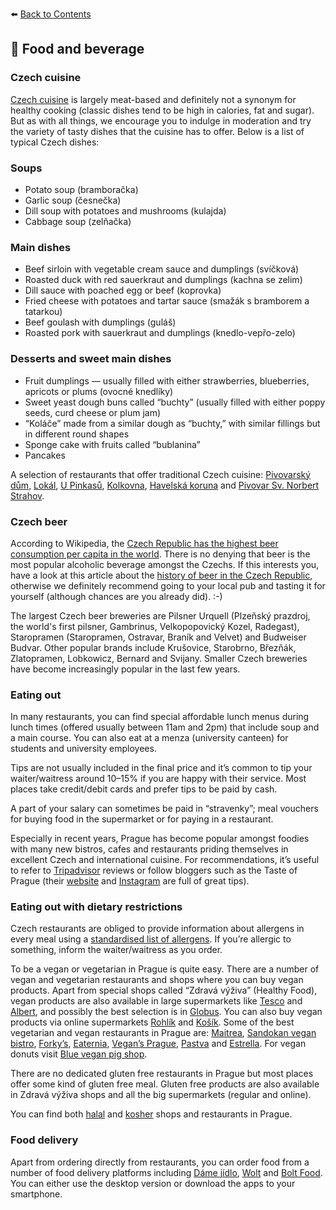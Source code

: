 ⬅️ <a href="https://github.com/prgai/Practical-Guide-for-a-Happy-Life-in-Prague/blob/Index/Contents/Contents.md">Back to Contents</a>

## 🍾 Food and beverage

### Czech cuisine

[Czech cuisine](https://en.wikipedia.org/wiki/Czech_cuisine) is largely meat-based and definitely not a synonym for healthy cooking (classic dishes tend to be high in calories, fat and sugar). But as with all things, we encourage you to indulge in moderation and try the variety of tasty dishes that the cuisine has to offer. Below is a list of typical Czech dishes:

### Soups
- Potato soup (bramboračka)
- Garlic soup (česnečka)
- Dill soup with potatoes and mushrooms (kulajda)
- Cabbage soup (zelňačka)

### Main dishes
- Beef sirloin with vegetable cream sauce and dumplings (svíčková)
- Roasted duck with red sauerkraut and dumplings (kachna se zelim)
- Dill sauce with poached egg or beef (koprovka)
- Fried cheese with potatoes and tartar sauce (smažák s bramborem a tatarkou)
- Beef goulash with dumplings (guláš)
- Roasted pork with sauerkraut and dumplings (knedlo-vepřo-zelo)

### Desserts and sweet main dishes
- Fruit dumplings — usually filled with either strawberries, blueberries, apricots or plums (ovocné knedlíky)
- Sweet yeast dough buns called “buchty” (usually filled with either poppy seeds, curd cheese or plum jam)
- “Koláče” made from a similar dough as “buchty,” with similar fillings but in different round shapes
- Sponge cake with fruits called “bublanina”
- Pancakes

A selection of restaurants that offer traditional Czech cuisine: [Pivovarský dům](https://www.pivovarskydum.com/en/home), [Lokál](http://lokal.ambi.cz/en/signpost), [U Pinkasů](http://www.upinkasu.com/pe-menu/), [Kolkovna](https://www.kolkovna.cz/en), [Havelská koruna](https://www.havelska-koruna.cz/) and [Pivovar Sv. Norbert Strahov](https://www.klasterni-pivovar.cz/). 

### Czech beer

According to Wikipedia, the [Czech Republic has the highest beer consumption per capita in the world](https://en.wikipedia.org/wiki/Beer_in_the_Czech_Republic). There is no denying that beer is the most popular alcoholic beverage amongst the Czechs. If this interests you, have a look at this article about the [history of beer in the Czech Republic](https://www.prague.eu/en/articles/history-of-czech-beer-10522), otherwise we definitely recommend going to your local pub and tasting it for yourself (although chances are you already did). :-)

The largest Czech beer breweries are Pilsner Urquell (Plzeňský prazdroj, the world's first pilsner, Gambrinus, Velkopopovický Kozel, Radegast), Staropramen (Staropramen, Ostravar, Braník and Velvet) and Budweiser Budvar. Other popular brands include Krušovice, Starobrno, Březňák, Zlatopramen, Lobkowicz, Bernard and Svijany. Smaller Czech breweries have become increasingly popular in the last few years.

### Eating out

In many restaurants, you can find special affordable lunch menus during lunch times (offered usually between 11am and 2pm) that include soup and a main course. You can also eat at a menza (university canteen) for students and university employees. 

Tips are not usually included in the final price and it’s common to tip your waiter/waitress around 10–15% if you are happy with their service. Most places take credit/debit cards and prefer tips to be paid by cash.

A part of your salary can sometimes be paid in “stravenky”; meal vouchers for buying food in the supermarket or for paying in a restaurant. 

Especially in recent years, Prague has become popular amongst foodies with many new bistros, cafes and restaurants priding themselves in excellent Czech and international cuisine. For recommendations, it’s useful to refer to [Tripadvisor](https://www.tripadvisor.com/Restaurants-g274707-Prague_Bohemia.html) reviews or follow bloggers such as the Taste of Prague (their [website](https://www.tasteofprague.com/) and [Instagram](https://www.instagram.com/tasteofprague/) are full of great tips). 

### Eating out with dietary restrictions

Czech restaurants are obliged to provide information about allergens in every meal using a [standardised list of allergens](https://blog.foreigners.cz/standardized-allergy-charts-in-prague/). If you’re allergic to something, inform the waiter/waitress as you order.

To be a vegan or vegetarian in Prague is quite easy. There are a number of vegan and vegetarian restaurants and shops where you can buy vegan products. Apart from special shops called “Zdravá výživa” (Healthy Food), vegan products are also available in large supermarkets like [Tesco](https://nakup.itesco.cz/groceries/en-GB/) and [Albert](https://www.albert.cz/), and possibly the best selection is in [Globus](https://www.globus.cz/). You can also buy vegan products via online supermarkets [Rohlík](https://www.rohlik.cz/en/) and [Košík](https://www.kosik.cz/). Some of the best vegetarian and vegan restaurants in Prague are: [Maitrea](https://www.restaurace-maitrea.cz/), [Sandokan vegan bistro](https://sandokanprague.cz/), [Forky’s](https://www.forkys.eu/), [Eaternia](https://www.facebook.com/eaterniajidelna/), [Vegan’s Prague](http://www.vegansprague.cz/?EN), [Pastva](https://www.pastva-restaurant.cz/) and [Estrella](https://estrellarestaurant.cz/). For vegan donuts visit [Blue vegan pig shop](https://www.blueveganpigshop.com/en/blue-vegan-pig-shop-eng/).

There are no dedicated gluten free restaurants in Prague but most places offer some kind of gluten free meal. Gluten free products are also available in Zdravá výživa shops and all the big supermarkets (regular and online).

You can find both [halal](https://www.zabihah.com/sub/DtxuIAy7vr) and [kosher](https://chabadprague.cz/en/kosher-prague-2/) shops and restaurants in Prague.

### Food delivery

Apart from ordering directly from restaurants, you can order food from a number of food delivery platforms including [Dáme jídlo](https://www.damejidlo.cz/en/), [Wolt](https://wolt.com/en/discovery) and [Bolt Food](https://food.bolt.eu/en-us/). You can either use the desktop version or download the apps to your smartphone.
